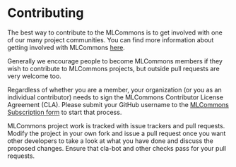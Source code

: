 # Contributing

The best way to contribute to the MLCommons is to get involved with one of our many project communities. You can find more information about getting involved with MLCommons [here](https://mlcommons.org/community/).

Generally we encourage people to become MLCommons members if they wish to contribute to MLCommons projects, but outside pull requests are very welcome too.

Regardless of whether you are a member, your organization (or you as an individual contributor) needs to sign the MLCommons Contributor License Agreement (CLA). Please submit your GitHub username to the [MLCommons Subscription form](https://mlcommons.org/community/subscribe/) to start that process.

MLCommons project work is tracked with issue trackers and pull requests. Modify the project in your own fork and issue a pull request once you want other developers to take a look at what you have done and discuss the proposed changes. Ensure that cla-bot and other checks pass for your pull requests.
